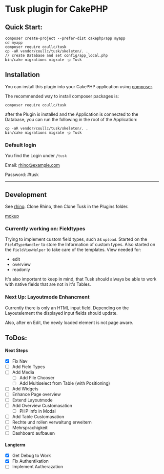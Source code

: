 # Tusk plugin for CakePHP

## Quick Start:

```
composer create-project --prefer-dist cakephp/app myapp
cd myapp
composer require coullc/tusk
cp -aR vendor/coullc/tusk/skeleton/. .
// create Database and set config/app_local.php
bin/cake migrations migrate -p Tusk
```

## Installation

You can install this plugin into your CakePHP application using [composer](https://getcomposer.org).

The recommended way to install composer packages is:

```
composer require coullc/tusk
```

after the Plugin is installed and the Application is connected to the Database, you can run the following in the root of the Application:

```
cp -aR vendor/coullc/tusk/skeleton/. .
bin/cake migrations migrate -p Tusk
```

### Default login

You find the Login under `/tusk`

Email: 		rhino@example.com

Password: 	#tusk

---

## Development

See [rhino](https://github.com/Tyqo/rhino).
Clone Rhino, then Clone Tusk in the Plugins folder.

[mokup](https://xd.adobe.com/view/ee0ba304-8907-40aa-918f-b787c5dc5926-bb58/screen/a86c465f-e104-44b2-aea7-96f0ec6d08a2/specs/)

### Currently working on: Fieldtypes

Trying to implement custom field types, such as `upload`.
Started on the `FieldTypeHandler` to store the Information of custom types.
Also started on the `FieldViewHelper` to take care of the templates.
View needed for:

- edit
- overview
- readonly

It's also important to keep in mind, that Tusk should always be able to work with native fields that are not in it's Tables.

### Next Up: Layoutmode Enhancment

Currently there is only an HTML input field.
Depending on the Layoutelement the displayed input fields should update.

Also, after en Edit, the newly loaded element is not page aware.

## ToDos:

#### Next Steps

- [X] Fix Nav
- [ ] Add Field Types
- [ ] Add Media
  - [ ] Add File Chooser
  - [ ] Add Multiselect from Table (with Positioning)
- [ ] Add Widgets
- [ ] Enhance Page overview
- [ ] Extend Layoutmode
- [ ] Add Overview Customasation
  - [ ] PHP Info in Modal
- [ ] Add Table Customasation
- [ ] Rechte und rollen verwaltung erweitern
- [ ] Mehrsprachigkeit
- [ ] Dashboard aufbauen

#### Longterm

- [X] Get Debug to Work
- [X] Fix Authentikation
- [ ] Implement Autherazation
